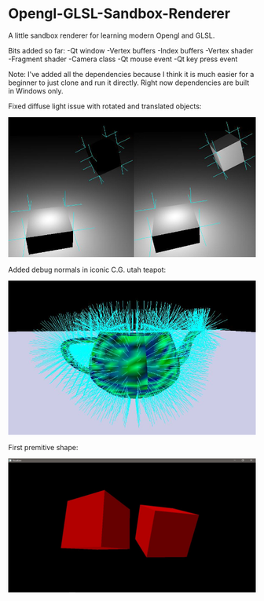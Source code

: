 # Opengl-GLSL-Sandbox-Renderer
A little sandbox renderer for learning modern Opengl and GLSL.

Bits added so far:
-Qt window
-Vertex buffers
-Index buffers
-Vertex shader
-Fragment shader
-Camera class
-Qt mouse event
-Qt key press event

Note: I've added all the dependencies because I think it is much easier for a beginner to just clone and run it directly. Right now dependencies are built in Windows only.

Fixed diffuse light issue with rotated and translated objects:

![](Snapshots/DiffuseLight.JPG)

Added debug normals in iconic C.G. utah teapot:

![](Snapshots/DebugNormal.JPG)

First premitive shape:

![](Snapshots/Capture.JPG)